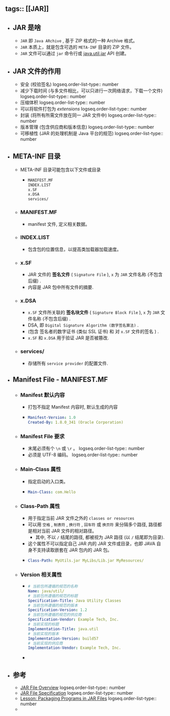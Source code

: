 tags:: [[JAR]]
---

- ## JAR 是啥
	- `JAR` 即 `Java ARchive` , 基于 ZIP 格式的一种 Archive 格式。
	- `JAR` 本质上，就是包含可选的 `META-INF` 目录的 ZIP 文件。
	- `JAR` 文件可以通过 `jar` 命令行或 [java.util.jar](https://docs.oracle.com/javase/8/docs/api/java/util/jar/package-summary.html) API 创建。
- ## JAR 文件的作用
	- 安全 (校验签名)
	  logseq.order-list-type:: number
	- 减少下载时间 (与多文件相比，可以只进行一次网络请求，下载一个文件)
	  logseq.order-list-type:: number
	- 压缩体积
	  logseq.order-list-type:: number
	- 可以将软件打包为 *extensions* 
	  logseq.order-list-type:: number
	- 封装 (将所有所需文件放在同一 JAR 文件中)
	  logseq.order-list-type:: number
	- 版本管理 (包含供应商和版本信息)
	  logseq.order-list-type:: number
	- 可移植性 (JAR 的处理机制是 Java 平台的规范)
	  logseq.order-list-type:: number
- ## META-INF 目录
	- META-INF 目录可能包含以下文件或目录
		- ``` sh
		  MANIFEST.MF
		  INDEX.LIST
		  x.SF
		  x.DSA
		  services/
		  ```
	- ### MANIFEST.MF
		- manifest 文件, 定义相关数据。
	- ### INDEX.LIST
		- 包含包的位置信息，以提高类加载器加载速度。
	- ### x.SF
		- JAR 文件的 **签名文件** ( `Signature File` ), `x` 为 `JAR` 文件名称 (不包含后缀) .
		- 内容是 JAR 包中所有文件的摘要.
	- ### x.DSA
		- `x.SF` 文件所关联的 **签名块文件** ( `Signature Block File` ), `x` 为 `JAR` 文件名称 (不包含后缀) .
		- DSA, 即 `Digital Signature Algorithm (数字签名算法)` .
		- (包含 签名者的数字证书 (类似 SSL 证书) 和 对 `x.SF` 文件的签名 ) .
		- `x.SF` 和 `x.DSA` 用于验证 JAR 是否被篡改.
	- ### services/
		- 存储所有 `service provider` 的配置文件.
- ## Manifest File - MANIFEST.MF
	- ### Manifest 默认内容
		- 打包不指定 Manifest 内容时, 默认生成的内容
		- ``` yml
		  Manifest-Version: 1.0
		  Created-By: 1.8.0_341 (Oracle Corporation)
		  
		  ```
	- ### Manifest File 要求
		- 末尾必须有个 `\n` 或 `\r` 。
		  logseq.order-list-type:: number
		- 必须是 UTF-8 编码。
		  logseq.order-list-type:: number
	- ### Main-Class 属性
		- 指定启动的入口类。
		- ``` yml
		  Main-Class: com.Hello
		  
		  ```
	- ### Class-Path 属性
		- 用于指定当前 JAR 文件之外的 `classes or resources`
		- 可以用 `空格` , `制表符` , `换行符` , `回车符` 或 `换页符` 来分隔多个路径, 路径都是相对当前 JAR 文件的相对路径。
			- 其中, 不以 `/` 结尾的路径, 都被视为 JAR 路径 (以 `/` 结尾即为目录).
		- 这个属性不可以指定自己 JAR 内的 JAR 文件或目录，也即 JAVA 自身不支持读取嵌套在 JAR 包内的 JAR 包。
		- ``` yml
		  Class-Path: MyUtils.jar MyLibs/Lib.jar MyResources/ 
		  
		  ```
	- ### Version 相关属性
		- ``` yml
		  # 当前包所遵循的规范的名称
		  Name: java/util/
		  # 当前包所遵循的规范的标题
		  Specification-Title: Java Utility Classes
		  # 当前包所遵循的规范的版本
		  Specification-Version: 1.2
		  # 当前包所遵循的规范的供应商
		  Specification-Vendor: Example Tech, Inc.
		  # 当前实现的标题
		  Implementation-Title: java.util
		  # 当前实现的版本
		  Implementation-Version: build57
		  # 当前实现的供应商
		  Implementation-Vendor: Example Tech, Inc.
		  ```
		-
- ## 参考
	- [JAR File Overview](https://docs.oracle.com/javase/8/docs/technotes/guides/jar/jarGuide.html)
	  logseq.order-list-type:: number
	- [JAR File Specification](https://docs.oracle.com/javase/8/docs/technotes/guides/jar/jar.html)
	  logseq.order-list-type:: number
	- [Lesson: Packaging Programs in JAR Files](https://docs.oracle.com/javase/tutorial/deployment/jar/)
	  logseq.order-list-type:: number
	-